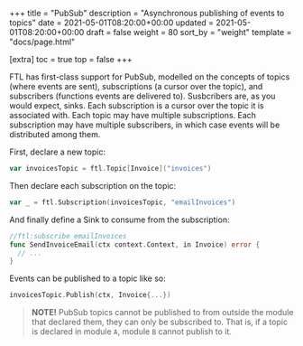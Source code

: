 +++
title = "PubSub"
description = "Asynchronous publishing of events to topics"
date = 2021-05-01T08:20:00+00:00
updated = 2021-05-01T08:20:00+00:00
draft = false
weight = 80
sort_by = "weight"
template = "docs/page.html"

[extra]
toc = true
top = false
+++

FTL has first-class support for PubSub, modelled on the concepts of topics (where events are sent), subscriptions (a cursor over the topic), and subscribers (functions events are delivered to). Susbcribers are, as you would expect, sinks. Each subscription is a cursor over the topic it is associated with. Each topic may have multiple subscriptions. Each subscription may have multiple subscribers, in which case events will be distributed among them.

First, declare a new topic:

```go
var invoicesTopic = ftl.Topic[Invoice]("invoices")
```

Then declare each subscription on the topic:

```go
var _ = ftl.Subscription(invoicesTopic, "emailInvoices")
```

And finally define a Sink to consume from the subscription:

```go
//ftl:subscribe emailInvoices
func SendInvoiceEmail(ctx context.Context, in Invoice) error {
  // ...
}
```

Events can be published to a topic like so:

```go
invoicesTopic.Publish(ctx, Invoice{...})
```

> **NOTE!**
> PubSub topics cannot be published to from outside the module that declared them, they can only be subscribed to. That is, if a topic is declared in module `A`, module `B` cannot publish to it.
